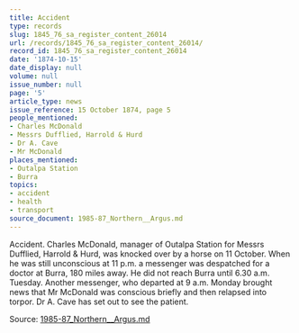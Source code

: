 ```yaml
---
title: Accident
type: records
slug: 1845_76_sa_register_content_26014
url: /records/1845_76_sa_register_content_26014/
record_id: 1845_76_sa_register_content_26014
date: '1874-10-15'
date_display: null
volume: null
issue_number: null
page: '5'
article_type: news
issue_reference: 15 October 1874, page 5
people_mentioned:
- Charles McDonald
- Messrs Dufflied, Harrold & Hurd
- Dr A. Cave
- Mr McDonald
places_mentioned:
- Outalpa Station
- Burra
topics:
- accident
- health
- transport
source_document: 1985-87_Northern__Argus.md
---
```


Accident.  Charles McDonald, manager of Outalpa Station for Messrs Dufflied, Harrold & Hurd, was knocked over by a horse on 11 October.  When he was still unconscious at 11 p.m. a messenger was despatched for a doctor at Burra, 180 miles away.  He did not reach Burra until 6.30 a.m. Tuesday.  Another messenger, who departed at 9 a.m. Monday brought news that Mr McDonald was conscious briefly and then relapsed into torpor.  Dr A. Cave has set out to see the patient.

Source: [1985-87_Northern__Argus.md](/downloads/markdown/1985-87_Northern__Argus.md)

